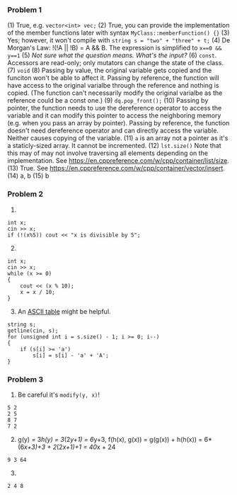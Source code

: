 ### Problem 1
(1) True, e.g. `vector<int> vec;`
(2) True, you can provide the implementation of the member functions later with syntax `MyClass::memberFunction() {}`
(3) Yes; however, it won't compile with `string s = "two" + "three" + t;`
(4) De Morgan's Law: !(!A || !B) = A && B. The expression is simplified to `x==0 && y==1`
(5) _Not sure what the question means. What's the input?_
(6) `const`. Accessors are read-only; only mutators can change the state of the class.
(7) `void`
(8) Passing by value, the original variable gets copied and the funciton won't be able to affect it. Passing by reference, the function will have access to the original varialbe through the reference and nothing is copied. (The function can't necessarily modify the original varialbe as the reference could be a const one.)
(9) `dq.pop_front();`
(10) Passing by pointer, the function needs to use the dereference operator to access the variable and it can modify this pointer to access the neighboring memory (e.g. when you pass an array by pointer). Passing by reference, the function doesn't need dereference operator and can directly access the variable. Neither causes copying of the variable.
(11) `a` is an array not a pointer as it's a staticly-sized array. It cannot be incremented.
(12) `lst.size()` Note that this may of may not involve traversing all elements depending on the implementation. See https://en.cppreference.com/w/cpp/container/list/size.
(13) True. See https://en.cppreference.com/w/cpp/container/vector/insert.
(14) a, b
(15) b

### Problem 2
1.  
```
int x;
cin >> x;
if (!(x%5)) cout << "x is divisible by 5";
```
2. 
```
int x;
cin >> x;
while (x >= 0)
{
    cout << (x % 10);
    x = x / 10;
}
```
3. An [ASCII table](http://www.asciitable.com/) might be helpful.
```
string s;
getline(cin, s);
for (unsigned int i = s.size() - 1; i >= 0; i--)
{
    if (s[i] >= 'a')
        s[i] = s[i] - 'a' + 'A';
}
```

### Problem 3
1. Be careful it's `modify(y, x)`!
```
5 2
2 5
8 7
7 2
```
2. g(y) = 3*h(y) = 3*(2*y+1) = 6*y+3, f(h(x), g(x)) = g(g(x)) + h(h(x)) = 6*(6*x+3)+3 + 2*(2*x+1)+1 = 40*x + 24
```
9 3 64
```
3. 
```
2 4 8
```






